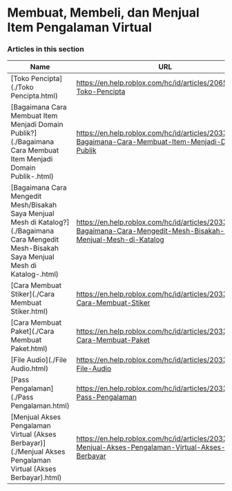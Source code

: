# Membuat, Membeli, dan Menjual Item Pengalaman Virtual  
### Articles in this section
Name|URL
-|-
[Toko Pencipta](./Toko Pencipta.html) |https://en.help.roblox.com/hc/id/articles/206580683-Toko-Pencipta
[Bagaimana Cara Membuat Item Menjadi Domain Publik?](./Bagaimana Cara Membuat Item Menjadi Domain Publik-.html) |https://en.help.roblox.com/hc/id/articles/203313230-Bagaimana-Cara-Membuat-Item-Menjadi-Domain-Publik
[Bagaimana Cara Mengedit Mesh/Bisakah Saya Menjual Mesh di Katalog?](./Bagaimana Cara Mengedit Mesh-Bisakah Saya Menjual Mesh di Katalog-.html) |https://en.help.roblox.com/hc/id/articles/203313250-Bagaimana-Cara-Mengedit-Mesh-Bisakah-Saya-Menjual-Mesh-di-Katalog
[Cara Membuat Stiker](./Cara Membuat Stiker.html) |https://en.help.roblox.com/hc/id/articles/203313930-Cara-Membuat-Stiker
[Cara Membuat Paket](./Cara Membuat Paket.html) |https://en.help.roblox.com/hc/id/articles/203313910-Cara-Membuat-Paket
[File Audio](./File Audio.html) |https://en.help.roblox.com/hc/id/articles/203314070-File-Audio
[Pass Pengalaman](./Pass Pengalaman.html) |https://en.help.roblox.com/hc/id/articles/203314040-Pass-Pengalaman
[Menjual Akses Pengalaman Virtual (Akses Berbayar)](./Menjual Akses Pengalaman Virtual (Akses Berbayar).html) |https://en.help.roblox.com/hc/id/articles/203314090-Menjual-Akses-Pengalaman-Virtual-Akses-Berbayar